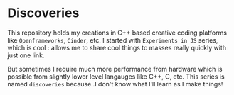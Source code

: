 # Discoveries
This repository holds my creations in C++ based creative coding platforms like `Openframeworks`, `Cinder`, etc. I started with `Experiments in JS` series, which is cool : allows me to share cool things to masses really quickly with just one link. 

But sometimes I require much more performance from hardware which is possible from slightly lower level langauges like C++, C, etc. This series is named `discoveries` because..I don't know what I'll learn as I make things!

